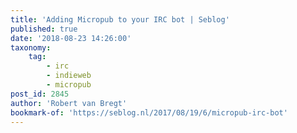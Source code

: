 ```yaml
---
title: 'Adding Micropub to your IRC bot | Seblog'
published: true
date: '2018-08-23 14:26:00'
taxonomy:
    tag:
        - irc
        - indieweb
        - micropub
post_id: 2845
author: 'Robert van Bregt'
bookmark-of: 'https://seblog.nl/2017/08/19/6/micropub-irc-bot'
---
```


